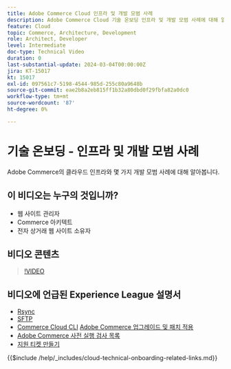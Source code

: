 ```yaml
---
title: Adobe Commerce Cloud 인프라 및 개발 모범 사례
description: Adobe Commerce Cloud 기술 온보딩 인프라 및 개발 모범 사례에 대해 알아봅니다.
feature: Cloud
topic: Commerce, Architecture, Development
role: Architect, Developer
level: Intermediate
doc-type: Technical Video
duration: 0
last-substantial-update: 2024-03-04T00:00:00Z
jira: KT-15017
kt: 15017
exl-id: 097561c7-5198-4544-985d-255c80a9648b
source-git-commit: eae2b8a2eb815ff1b32a80dbd0f29fbfa82a0dc0
workflow-type: tm+mt
source-wordcount: '87'
ht-degree: 0%

---
```


# 기술 온보딩 - 인프라 및 개발 모범 사례

Adobe Commerce의 클라우드 인프라와 몇 가지 개발 모범 사례에 대해 알아봅니다.

## 이 비디오는 누구의 것입니까?

- 웹 사이트 관리자
- Commerce 아키텍트
- 전자 상거래 웹 사이트 소유자

## 비디오 콘텐츠

>[!VIDEO](https://video.tv.adobe.com/v/3427679?learn=on)

## 비디오에 언급된 Experience League 설명서

- [Rsync](https://experienceleague.adobe.com/docs/commerce-cloud-service/user-guide/develop/deploy/staging-production.html#migrate-files-using-rsync)
- [SFTP](https://experienceleague.adobe.com/docs/commerce-cloud-service/user-guide/develop/secure-connections.html#sftp)
- [Commerce Cloud CLI](https://experienceleague.adobe.com/docs/commerce-cloud-service/user-guide/dev-tools/cloud-cli/cloud-cli-overview.html)
  [Adobe Commerce 업그레이드 및 패치 적용](https://experienceleague.adobe.com/docs/commerce-cloud-service/user-guide/develop/upgrade/apply-patches.html)
- [Adobe Commerce 사전 실행 검사 목록](https://experienceleague.adobe.com/docs/commerce-cloud-service/user-guide/launch/checklist.html)
- [지원 티켓 만들기](https://experienceleague.adobe.com/docs/commerce-knowledge-base/kb/help-center-guide/magento-help-center-user-guide.html)

{{$include /help/_includes/cloud-technical-onboarding-related-links.md}}
